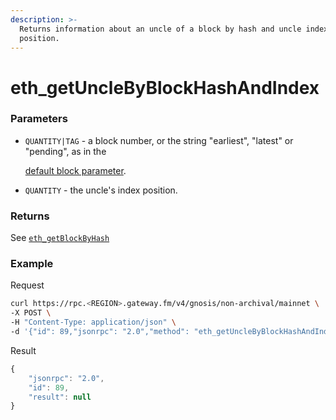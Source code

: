 ```yaml
---
description: >-
  Returns information about an uncle of a block by hash and uncle index
  position.
---
```


# eth_getUncleByBlockHashAndIndex

### Parameters

- `QUANTITY|TAG` - a block number, or the string "earliest", "latest" or "pending", as in the

  [default block parameter](https://eth.wiki/json-rpc/API#the-default-block-parameter).

- `QUANTITY` - the uncle's index position.

### Returns

See [`eth_getBlockByHash`](./#eth_getblockbyhash)

### **Example**

Request

```bash
curl https://rpc.<REGION>.gateway.fm/v4/gnosis/non-archival/mainnet \
-X POST \
-H "Content-Type: application/json" \
-d '{"id": 89,"jsonrpc": "2.0","method": "eth_getUncleByBlockHashAndIndex","params": ["0x14e2cf0b6e345e434808cd7e59e8a9295a0dee40b7ac695e381c9e018b973035","0x0"]}'
```

Result

```javascript
{
    "jsonrpc": "2.0",
    "id": 89,
    "result": null
}
```
